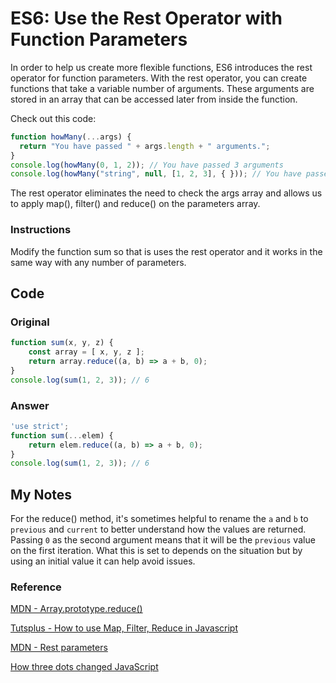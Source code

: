 # ES6: Use the Rest Operator with Function Parameters

In order to help us create more flexible functions, ES6 introduces the rest operator for function parameters. With the rest operator, you can create functions that take a variable number of arguments. These arguments are stored in an array that can be accessed later from inside the function.

Check out this code:

```javascript
function howMany(...args) {
  return "You have passed " + args.length + " arguments.";
}
console.log(howMany(0, 1, 2)); // You have passed 3 arguments
console.log(howMany("string", null, [1, 2, 3], { })); // You have passed 4 arguments.
```

The rest operator eliminates the need to check the args array and allows us to apply map(), filter() and reduce() on the parameters array.

### Instructions

Modify the function sum so that is uses the rest operator and it works in the same way with any number of parameters.

## Code

### Original

```javascript
function sum(x, y, z) {
    const array = [ x, y, z ];
    return array.reduce((a, b) => a + b, 0);
}
console.log(sum(1, 2, 3)); // 6
```
### Answer

```javascript
'use strict';
function sum(...elem) {
    return elem.reduce((a, b) => a + b, 0);
}
console.log(sum(1, 2, 3)); // 6
```

## My Notes

For the reduce() method, it's sometimes helpful to rename the `a` and `b` to `previous` and `current` to better understand how the values are returned. Passing `0` as the second argument means that it will be the `previous` value on the first iteration. What this is set to depends on the situation but by using an initial value it can help avoid issues.

### Reference

[MDN - Array.prototype.reduce()](https://developer.mozilla.org/en/docs/Web/JavaScript/Reference/Global_Objects/Array/reduce?v=control)

[Tutsplus - How to use Map, Filter, Reduce in Javascript](https://code.tutsplus.com/tutorials/how-to-use-map-filter-reduce-in-javascript--cms-26209)

[MDN - Rest parameters](https://developer.mozilla.org/en/docs/Web/JavaScript/Reference/Functions/rest_parameters)

[How three dots changed JavaScript](https://rainsoft.io/how-three-dots-changed-javascript/)
